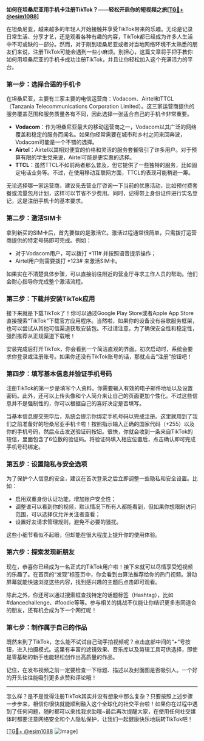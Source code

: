 **如何在坦桑尼亚用手机卡注册TikTok？——轻松开启你的短视频之旅[[TG💪+ @esim1088](https://t.me/s/esim1088)]**

在坦桑尼亚，越来越多的年轻人开始接触并享受TikTok带来的乐趣。无论是记录日常生活、分享才艺，还是观看各种有趣的内容，TikTok都已经成为许多人生活中不可或缺的一部分。然而，对于刚到坦桑尼亚或者对当地网络环境不太熟悉的朋友们来说，注册TikTok可能会遇到一些小麻烦。别担心，这篇文章将手把手教你如何用坦桑尼亚的手机卡成功注册TikTok，并且让你轻松加入这个充满活力的平台。

### **第一步：选择合适的手机卡**

在坦桑尼亚，主要有三家主要的电信运营商：Vodacom、Airtel和TTCL（Tanzania Telecommunications Corporation Limited）。这三家运营商提供的服务覆盖范围和服务质量各有不同，因此选择一张适合自己的手机卡非常重要。

- **Vodacom**：作为坦桑尼亚最大的移动运营商之一，Vodacom以其广泛的网络覆盖和稳定的服务而闻名。如果你经常需要在城市和乡村之间来回奔波，Vodacom可能是一个不错的选择。
- **Airtel**：Airtel以其相对便宜的价格和灵活的服务套餐吸引了许多用户。对于预算有限的学生党来说，Airtel可能是更实惠的选择。
- **TTCL**：虽然TTCL不如前两者那么普及，但它提供了一些独特的服务，比如固定电话业务等。不过，在使用移动互联网方面，TTCL的表现可能稍逊一筹。

无论选择哪一家运营商，建议先去营业厅咨询一下当前的优惠活动，比如预付费套餐或流量包月计划，这样可以节省不少费用。同时，记得带上身份证件进行实名登记，这是注册手机卡的基本要求。

### **第二步：激活SIM卡**

拿到新买的SIM卡后，首先要做的是激活它。激活过程通常很简单，只需拨打运营商提供的特定号码即可完成。例如：

- 对于Vodacom用户，可以拨打 *111# 并按照语音提示操作；
- Airtel用户则需要拨打 *123# 来激活SIM卡。

如果实在不清楚具体步骤，可以直接前往附近的营业厅寻求工作人员的帮助。他们会耐心指导你完成整个激活流程。

### **第三步：下载并安装TikTok应用**

接下来就是下载TikTok了！你可以通过Google Play Store或者Apple App Store直接搜索“TikTok”下载官方应用程序。当然啦，如果你的设备没有谷歌服务框架，也可以尝试从其他可信渠道获取安装包。不过请注意，为了确保安全性和稳定性，强烈推荐从正规渠道下载哦！

安装完成后打开TikTok，你会看到一个简洁直观的界面。初次启动时，系统会要求你登录或注册账号。如果你还没有TikTok账号的话，那就点击“注册”按钮吧！

### **第四步：填写基本信息并验证手机号码**

注册TikTok的第一步是填写个人资料。你需要输入有效的电子邮件地址以及设置密码。此外，还可以上传头像和个人简介来让自己的页面更加个性化。不过这些信息并不是强制性的，你可以根据自己的喜好决定是否填写。

当基本信息提交完毕后，系统会提示你绑定手机号码以完成注册。这里就用到了我们之前准备好的坦桑尼亚手机卡啦！按照指示输入正确的国家代码（+255）以及你的手机号码，然后点击发送验证码按钮。很快，你就会收到一条来自TikTok的短信，里面包含了6位数的验证码。将验证码填入相应位置后，点击确认即可完成手机号码绑定。

### **第五步：设置隐私与安全选项**

为了保护个人信息的安全，建议在首次登录之后立即调整一些隐私和安全设置。比如：

- 启用双重身份认证功能，增加账户安全性；
- 调整谁可以看到你的视频，默认情况下所有人都能看到，但如果你想限制访问范围，可以选择仅允许关注者查看；
- 设置好友请求管理规则，避免不必要的骚扰。

这些小细节看似不起眼，但却能在很大程度上提升你的使用体验。

### **第六步：探索发现新朋友**

现在，恭喜你已经成为一名正式的TikTok用户啦！接下来就可以尽情享受短视频的乐趣了。在首页的“发现”标签页中，你会看到由算法推荐给你的热门视频。滑动屏幕就能快速浏览这些内容，找到感兴趣的主题后点击即可观看。

除此之外，你还可以通过搜索框查找特定的话题标签（Hashtag），比如#dancechallenge、#foodie等等。参与相关的挑战不仅能让你结识更多志同道合的朋友，还有机会成为下一个网红呢！

### **第七步：制作属于自己的作品**

既然来到了TikTok，怎么能不试试自己动手拍视频呢？点击底部中间的“+”号按钮，进入拍摄模式。这里有丰富的滤镜效果、音乐库以及剪辑工具可供选择，即使是零基础的新手也能轻松创作出高质量的作品。

记住，在发布视频之前一定要检查一下标题、描述以及封面图是否吸引人。一个好的开头往往能吸引更多点赞和评论哦！

---

怎么样？是不是觉得注册TikTok其实并没有想象中那么复杂？只要按照上述步骤一步步来，相信你很快就能顺利融入这个全球化的社交平台啦！如果你在过程中遇到了任何问题，随时都可以来找我求助哦~最后再次提醒大家，在使用任何社交媒体时都要注意网络安全和个人隐私保护，让我们一起健康快乐地玩转TikTok吧！

[[TG💪+ @esim1088](https://t.me/s/esim1088) ![Image](https://i.postimg.cc/4NQfJmqS/Snipaste-2025-05-13-00-14-12.png)]
